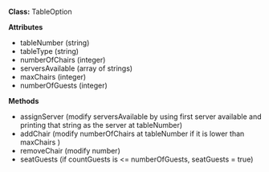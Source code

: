 **Class:**
TableOption

**Attributes**
* tableNumber (string)
* tableType (string)
* numberOfChairs (integer)
* serversAvailable (array of strings)
* maxChairs (integer)
* numberOfGuests (integer)

**Methods**
* assignServer (modify serversAvailable by using first server available and printing that string as the server at tableNumber)
* addChair (modify numberOfChairs at tableNumber if it is lower than maxChairs )
* removeChair (modify number)
* seatGuests (if countGuests is <= numberOfGuests, seatGuests = true)
